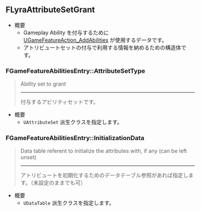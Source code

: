 ## FLyraAttributeSetGrant

* 概要
	* Gameplay Ability を付与するために [UGameFeatureAction_AddAbilities] が使用するデータです。
	* アトリビュートセットの付与で利用する情報を納めるための構造体です。

### FGameFeatureAbilitiesEntry::AttributeSetType
> Ability set to grant
> 
> ----
> 付与するアビリティセットです。

* 概要
	* `UAttributeSet` 派生クラスを指定します。

### FGameFeatureAbilitiesEntry::InitializationData
> Data table referent to initialize the attributes with, if any (can be left unset)
> 
> ----
> アトリビュートを初期化するためのデータテーブル参照があれば指定します。（未設定のままでも可）

* 概要
	* `UDataTable` 派生クラスを指定します。


<!--- ページ内のリンク --->

<!--- 自前の画像へのリンク --->

<!--- generated --->
[UGameFeatureAction_AddAbilities]: ../../Lyra/GameFeature/UGameFeatureAction_AddAbilities.md#ugamefeatureaction_addabilities
